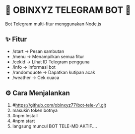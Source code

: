 # 🌸 OBINXYZ TELEGRAM BOT 🌸

Bot Telegram multi-fitur menggunakan Node.js

## ✨ Fitur
- /start → Pesan sambutan
- /menu → Menampilkan semua fitur
- /cekid → Lihat ID Telegram pengguna
- /info → Informasi bot
- /randomquote → Dapatkan kutipan acak
- /weather <kota> → Cek cuaca

## ⚙️ Cara Menjalankan
1. #https://github.com/obinxyz77/bot-tele-v1.git
2. masukin token botnya
3. #npm Install
4. #npm start
5. langsung muncul BOT TELE-MD AKTIF....
